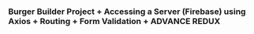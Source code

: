 ### Burger Builder Project + Accessing a Server (Firebase) using Axios + Routing + Form Validation + ADVANCE REDUX